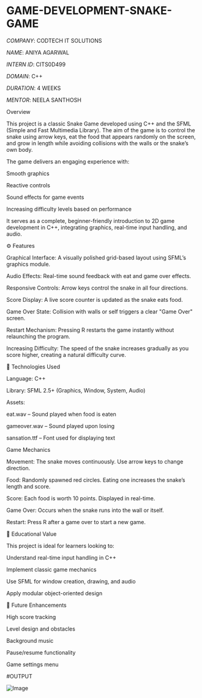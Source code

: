 # GAME-DEVELOPMENT-SNAKE-GAME

*COMPANY*: CODTECH IT SOLUTIONS

*NAME*: ANIYA AGARWAL

*INTERN ID*: CITS0D499

*DOMAIN*: C++

*DURATION*: 4 WEEKS

*MENTOR*: NEELA SANTHOSH

Overview

This project is a classic Snake Game developed using C++ and the SFML (Simple and Fast Multimedia Library). The aim of the game is to control the snake using arrow keys, eat the food that appears randomly on the screen, and grow in length while avoiding collisions with the walls or the snake’s own body.

The game delivers an engaging experience with:

Smooth graphics

Reactive controls

Sound effects for game events

Increasing difficulty levels based on performance

It serves as a complete, beginner-friendly introduction to 2D game development in C++, integrating graphics, real-time input handling, and audio.

⚙ Features

Graphical Interface: A visually polished grid-based layout using SFML’s graphics module.

Audio Effects: Real-time sound feedback with eat and game over effects.

Responsive Controls: Arrow keys control the snake in all four directions.

Score Display: A live score counter is updated as the snake eats food.

Game Over State: Collision with walls or self triggers a clear "Game Over" screen.

Restart Mechanism: Pressing R restarts the game instantly without relaunching the program.

Increasing Difficulty: The speed of the snake increases gradually as you score higher, creating a natural difficulty curve.

🔧 Technologies Used

Language: C++

Library: SFML 2.5+ (Graphics, Window, System, Audio)

Assets:

eat.wav – Sound played when food is eaten

gameover.wav – Sound played upon losing

sansation.ttf – Font used for displaying text

Game Mechanics

Movement: The snake moves continuously. Use arrow keys to change direction.

Food: Randomly spawned red circles. Eating one increases the snake’s length and score.

Score: Each food is worth 10 points. Displayed in real-time.

Game Over: Occurs when the snake runs into the wall or itself.

Restart: Press R after a game over to start a new game.

📌 Educational Value

This project is ideal for learners looking to:

Understand real-time input handling in C++

Implement classic game mechanics

Use SFML for window creation, drawing, and audio

Apply modular object-oriented design

🧠 Future Enhancements

High score tracking

Level design and obstacles

Background music

Pause/resume functionality

Game settings menu

#OUTPUT

![Image](https://github.com/user-attachments/assets/04f6eed1-d414-4f6e-8c44-8c257a03cfc9)

